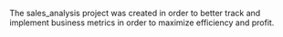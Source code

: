 The sales_analysis project was created in order to better track 
and implement business metrics in order to maximize efficiency and profit.
